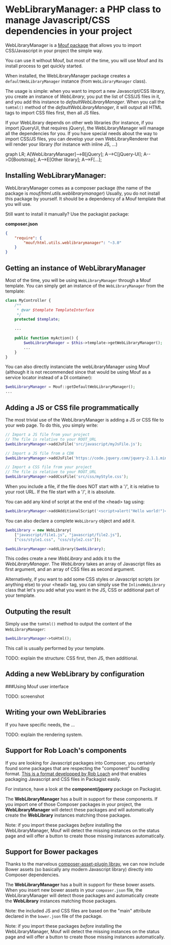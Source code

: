 WebLibraryManager: a PHP class to manage Javascript/CSS dependencies in your project
====================================================================================

WebLibraryManager is a [Mouf package](http://mouf-php.com) that allows you to import CSS/Javascript in your project the simple way.

You can use it without Mouf, but most of the time, you will use Mouf and its install process to get quickly started.

When installed, the WebLibraryManager package creates a `defaultWebLibraryManager` instance (from
`WebLibraryManager` class).

The usage is simple: when you want to import a new Javascript/CSS library, you create an instance of *WebLibrary*, you put the list of CSS/JS files in it, and you add this instance to *defaultWebLibraryManager*.
When you call the `toHtml()` method of the *defaultWebLibraryManager*, it will output all HTML tags to import CSS files first, then all JS files.

If your WebLibrary depends on other web libraries (for instance, if you import jQueryUI, that requires jQuery), the WebLibraryManager will manage all the dependencies for you.
If you have special needs about the way to import CSS/JS files, you can develop your own WebLibraryRenderer that will render your library (for instance with inline JS, ...)

<script src="http://www.sveido.com/mermaid/dist/mermaid.full.min.js"></script>
<style>
g.label {
	color: #333;
}
</style>
<div class="mermaid">
graph LR;
    A[WebLibraryManager]-->B[jQuery];
    A-->C[jQuery-UI];
    A-->D[Bootstrap];
    A-->E[Other library];
    A-->F[...];
</div>

Installing WebLibraryManager:
-----------------------------

WebLibraryManager comes as a composer package (the name of the package is *mouf/html.utils.weblibrarymanager*)
Usually, you do not install this package by yourself. It should be a dependency of a Mouf template that you will use.

Still want to install it manually? Use the packagist package:

**composer.json**
```json
{
    "require": {
        "mouf/html.utils.weblibrarymanager": "~3.0"
    } 
}
```

Getting an instance of WebLibraryManager
----------------------------------------

Most of the time, you will be using `WebLibraryManager` through a Mouf template.
You can simply get an instance of the `WebLibraryManager` from the template:

```php
class MyController {
	/**
	 * @var $template TemplateInterface
	 */
	protected $template;

	...
	
	public function myAction() {
		$webLibraryManager = $this->template->getWebLibraryManager();
		...
	}
}
```

You can also directly instanciate the webLibraryManager using Mouf (although it is not recommended
since that would be using Mouf as a service locator instead of a DI container):

```php
$webLibraryManager = Mouf::getDefaultWebLibraryManager();
...
``` 


Adding a JS or CSS file programmatically
----------------------------------------
The most trivial use of the WebLibraryManager is adding a JS or CSS file to your web page.
To do this, you simply write:

```php
// Import a JS file from your project
// The file is relative to your ROOT_URL
$webLibraryManager->addJsFile('src/javascript/myJsFile.js');

// Import a JS file from a CDN
$webLibraryManager->addJsFile('https://code.jquery.com/jquery-2.1.1.min.js');
```

```php
// Import a CSS file from your project
// The file is relative to your ROOT_URL
$webLibraryManager->addCssFile('src/css/myStyle.css');
```

<div class="alert alert-info">When you include a file, if the file does NOT start with a '/', it is relative to your root URL.
If the file start with a '/', it is absolute.</div>

You can add any kind of script at the end of the &lt;head&gt; tag using:

```php
$webLibraryManager->addAdditionalScript('<script>alert("Hello world!")</script>');
```


You can also declare a complete `WebLibrary` object and add it.

```php
$webLibrary = new WebLibrary(
	["javascript/file1.js", "javascript/file2.js"],
	["css/style1.css", "css/style2.css"]);

$webLibraryManager->addLibrary($webLibrary);
```

This codes create a new *WebLibrary* and adds it to the *WebLibraryManager*.
The *WebLibrary* takes an array of Javascript files as first argument, and an array
of CSS files as second argument.

Alternatively, if you want to add some CSS styles or Javascript scripts (or anything else) to your &lt;head&gt; tag,
you can simply use the `InlineWebLibrary` class that let's you add what you want in the JS, CSS or additional part
of your template.

Outputing the result
--------------------

Simply use the `toHtml()` method to output the content of the `WebLibraryManager`:

```php
$webLibraryManager->toHtml();
```

This call is usually performed by your template.

TODO: explain the structure: CSS first, then JS, then additional.

Adding a new WebLibrary by configuration
----------------------------------------
###Using Mouf user interface

TODO: screenshot



Writing your own WebLibraries
-----------------------------
If you have specific needs, the ...

TODO: explain the rendering system. 


Support for Rob Loach's components
----------------------------------

If you are looking for Javascript packages into Composer, you certainly found some packages that are
respecting the "component" bundling format. [This is a format developped by Rob Loach](http://github.com/robloach/component-installer) and that
enables packaging Javascript and CSS files in Packagist easily.

For instance, have a look at the **component/jquery** package on Packagist.

The **WebLibraryManager** has a built in support for these components. If you import one of those Composer packages
in your project, the **WebLibraryManager** will detect these packages and will automatically create the **WebLibrary** instances
matching those packages.

Note: if you import these packages _before_ installing the WebLibraryManager, Mouf will detect the missing instances on the
status page and will offer a button to create those missing instances automatically.

Support for Bower packages
--------------------------

Thanks to the marvelous [composer-asset-plugin libray](http://github.com/francoispluchino/composer-asset-plugin), we can now include
Bower assets (so basically any modern Javascript library) directly into Composer dependencies.

The **WebLibraryManager** has a built in support for these bower assets. When you insert new bower assets
in your `composer.json` file, the WebLibraryManager will detect those packages and automatically create the 
**WebLibrary** instances matching those packages.

Note: the included JS and CSS files are based on the "main" attribute declared in the `bower.json` file of the package. 

Note: if you import these packages _before_ installing the WebLibraryManager, Mouf will detect the missing instances on the
status page and will offer a button to create those missing instances automatically.
